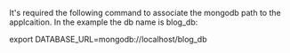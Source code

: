 It's required the following command to associate the mongodb path to the applcaition. In the example the db name is blog_db:

export DATABASE_URL=mongodb://localhost/blog_db
